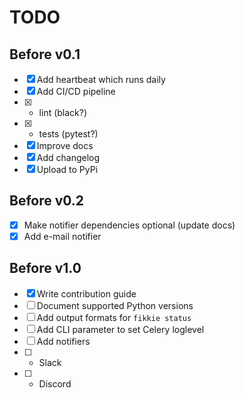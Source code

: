 # TODO

## Before v0.1
- [x] Add heartbeat which runs daily
- [x] Add CI/CD pipeline
- [x] * lint (black?)
- [x] * tests (pytest?)
- [x] Improve docs
- [x] Add changelog
- [x] Upload to PyPi

## Before v0.2
- [x] Make notifier dependencies optional (update docs)
- [x] Add e-mail notifier

## Before v1.0
- [x] Write contribution guide
- [ ] Document supported Python versions
- [ ] Add output formats for `fikkie status`
- [ ] Add CLI parameter to set Celery loglevel
- [ ] Add notifiers
- [ ] * Slack
- [ ] * Discord
